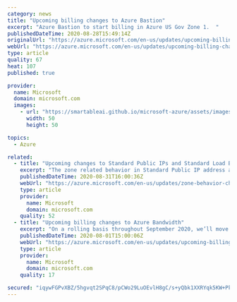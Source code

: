 ```yaml
---
category: news
title: "Upcoming billing changes to Azure Bastion"
excerpt: "Azure Bastion to start billing in Azure US Gov Zone 1.  "
publishedDateTime: 2020-08-28T15:49:14Z
originalUrl: "https://azure.microsoft.com/en-us/updates/upcoming-billing-changes-to-azure-bastion/"
webUrl: "https://azure.microsoft.com/en-us/updates/upcoming-billing-changes-to-azure-bastion/"
type: article
quality: 67
heat: 107
published: true

provider:
  name: Microsoft
  domain: microsoft.com
  images:
    - url: "https://smartableai.github.io/microsoft-azure/assets/images/organizations/microsoft.com-50x50.jpg"
      width: 50
      height: 50

topics:
  - Azure

related:
  - title: "Upcoming changes to Standard Public IPs and Standard Load Balancers"
    excerpt: "The zone related behavior in Standard Public IP address and Standard Load Balancer is being changed."
    publishedDateTime: 2020-08-31T16:00:36Z
    webUrl: "https://azure.microsoft.com/en-us/updates/zone-behavior-change/"
    type: article
    provider:
      name: Microsoft
      domain: microsoft.com
    quality: 52
  - title: "Upcoming billing changes to Azure Bandwidth"
    excerpt: "On a rolling basis throughout September 2020, we’ll move Bandwidth to a source–destination billing model. Additionally, metering will be divided into inter-region meter IDs."
    publishedDateTime: 2020-08-01T15:00:06Z
    webUrl: "https://azure.microsoft.com/en-us/updates/upcoming-billing-changes-to-azure-bandwidth/"
    type: article
    provider:
      name: Microsoft
      domain: microsoft.com
    quality: 17

secured: "iqywFGPvXBZ/5hgvqt2SPqC8/pCWo29LuOEvlH8gC/s+yQbk1XXRYqk5KW+Pka/tlCmfVMhhW6ZFLKqJkkfImkO9NhfwmmVGoXLzfRPWGnO5D05g+s9HFo1+dnDaH5AKnwI9YIrFNKCejuN0tqKoEaIIJFjynUdNJ6dvAo3MMu51TpcfHwYBusyIy2irYrBBUnr32x0V/AaMBaMuKKWsPIHB0yomaglpO5w8awiCZhCZNpw5U/5q6OZ033Kxs4cBBZl8iUHT7BsJjgKUNXsgTM60i8iPF7lviLioH+cPQhA54amEVWsftbG3+93H+1NemUcFC1ZtTQYyNWTDvxVccDrByJ4An27h8EQOWJmAjGU=;IBSdxOTqnwVJuv8BlXex0A=="
---
```


